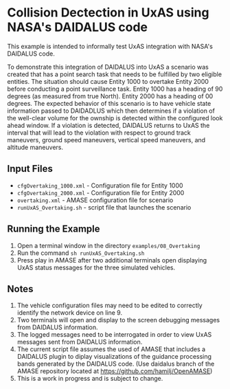 #	Collision Dectection in UxAS using NASA's DAIDALUS code

This example is intended to informally test UxAS integration with NASA's DAIDALUS code.

To demonstrate this integration of DAIDALUS into UxAS a scenario was created that has a point search task that needs to be fulfilled by two eligible entities.  The situation should cause Entity 1000 to overtake Entity 2000 before conducting a point surveillance task.  Entity 1000 has a heading of 90 degrees (as measured from true North).  Entity 2000 has a heading of 00 degrees.  The expected behavior of this scenario is to have vehicle state information passed to DAIDADLUS which then determines if a violation of the well-clear volume for the ownship is detected within the configured look ahead window.  If a violation is detected, DAIDALUS returns to UxAS the interval that will lead to the violation with respect to ground track maneuvers, ground speed maneuvers, vertical speed maneuvers, and altitude maneuvers.  

## Input Files
* `cfgOvertaking_1000.xml` - Configuration file for Entity 1000
* `cfgOvertaking_2000.xml` - Configuration file for Entity 2000
* `overtaking.xml` - AMASE configuration file for scenario
* `runUxAS_Overtaking.sh` - script file that launches the scenario

## Running the Example
1. Open a terminal window in the directory `examples/08_Overtaking`
2. Run the command `sh runUxAS_Overtaking.sh`
3. Press play in AMASE after two additional terminals open displaying UxAS status messages for the three simulated vehicles.

## Notes
1. The vehicle configuration files may need to be edited to correctly identify the network device on line 9.
2. Two terminals will open and display to the screen debugging messages from DAIDALUS information.
3. The logged messages need to be interrogated in order to view UxAS messages sent from DAIDALUS information.
4. The current script file assumes the used of AMASE that includes a DAIDALUS plugin to diplay visualizations of the guidance processing bands generated by the DAIDALUS code.
	(Use daidalus branch of the AMASE repository located at https://github.com/hamilj/OpenAMASE)
5. This is a work in progress and is subject to change.
